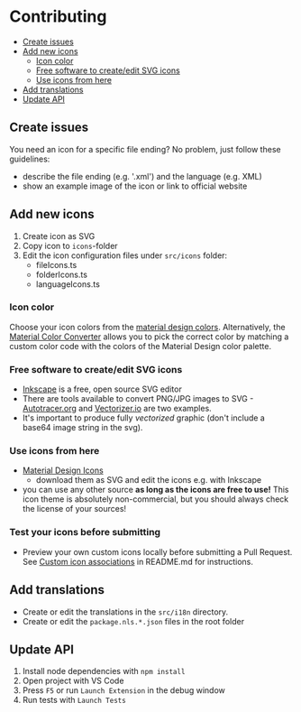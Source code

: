 <h1>Contributing</h1>

<!-- TOC -->

- [Create issues](#create-issues)
- [Add new icons](#add-new-icons)
  - [Icon color](#icon-color)
  - [Free software to create/edit SVG icons](#free-software-to-createedit-svg-icons)
  - [Use icons from here](#use-icons-from-here)
- [Add translations](#add-translations)
- [Update API](#update-api)

<!-- /TOC -->

## Create issues

You need an icon for a specific file ending? No problem, just follow these guidelines:

- describe the file ending (e.g. '.xml') and the language (e.g. XML)
- show an example image of the icon or link to official website

## Add new icons

1. Create icon as SVG
2. Copy icon to `icons`-folder
3. Edit the icon configuration files under `src/icons` folder:
   - fileIcons.ts
   - folderIcons.ts
   - languageIcons.ts

### Icon color

Choose your icon colors from the [material design colors](https://material.io/design/color/the-color-system.html#tools-for-picking-colors). Alternatively, the [Material Color Converter](https://pkief.github.io/material-color-converter/) allows you to pick the correct color by matching a custom color code with the colors of the Material Design color palette.

### Free software to create/edit SVG icons

- [Inkscape](https://inkscape.org/en/) is a free, open source SVG editor
- There are tools available to convert PNG/JPG images to SVG - [Autotracer.org](https://autotracer.org) and [Vectorizer.io](https://vectorizer.io) are two examples.
- It's important to produce fully _vectorized_ graphic (don't include a base64 image string in the svg).

### Use icons from here

- [Material Design Icons](https://materialdesignicons.com/)
  - download them as SVG and edit the icons e.g. with Inkscape
- you can use any other source **as long as the icons are free to use!** This icon theme is absolutely non-commercial, but you should always check the license of your sources!

### Test your icons before submitting
- Preview your own custom icons locally before submitting a Pull Request. See [Custom icon associations](README.md#custom-icon-associations) in README.md for instructions.


## Add translations

- Create or edit the translations in the `src/i18n` directory.
- Create or edit the `package.nls.*.json` files in the root folder

## Update API

1. Install node dependencies with `npm install`
2. Open project with VS Code
3. Press `F5` or run `Launch Extension` in the debug window
4. Run tests with `Launch Tests`

